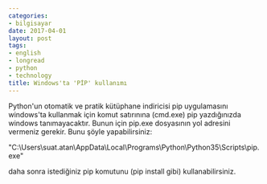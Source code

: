 ```yaml
---
categories:
- bilgisayar
date: 2017-04-01
layout: post
tags:
- english
- longread
- python
- technology
title: Windows'ta 'PİP' kullanımı
---
```


Python'un otomatik ve pratik kütüphane indiricisi pip uygulamasını windows'ta kullanmak için komut satırınına (cmd.exe) pip yazdığınızda windows tanımayacaktır. Bunun için pip.exe dosyasının yol adresini vermeniz gerekir. Bunu şöyle yapabilirsiniz:

"C:\\Users\\suat.atan\\AppData\\Local\\Programs\\Python\\Python35\\Scripts\\pip.exe"

daha sonra istediğiniz pip komutunu (pip install gibi) kullanabilirsiniz.
